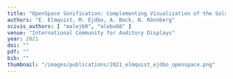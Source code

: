 ```yaml
---
title: "OpenSpace Sonification: Complementing Visualization of the Solar System with Sound"
authors: "E. Elmquist, M. Ejdbo, A. Bock, N. Rönnberg"
scivis_authors: [ "malej60", "alebo68" ]
venue: "International Community for Auditory Displays"
year: 2021
doi: ""
pdf: ""
bib: ""
thumbnail: "/images/publications/2021_elmquist_ejdbo_openspace.png"
---
```

